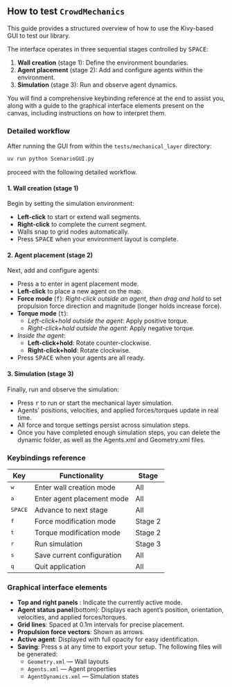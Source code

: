 ## How to test ```CrowdMechanics```

This guide provides a structured overview of how to use the Kivy-based GUI to test our library.

The interface operates in three sequential stages controlled by <kbd>SPACE</kbd>:
  1. **Wall creation** (stage 1): Define the environment boundaries.
  2. **Agent placement** (stage 2): Add and configure agents within the environment.
  3. **Simulation** (stage 3): Run and observe agent dynamics.

You will find a comprehensive keybinding reference at the end to assist you, along with a guide to the graphical interface elements present on the canvas, including instructions on how to interpret them.


### Detailed workflow

After running the GUI from within the `tests/mechanical_layer` directory:
```bash
uv run python ScenarioGUI.py
```
proceed with the following detailed workflow.

#### 1. Wall creation (stage 1)
Begin by setting the simulation environment:
- **Left-click** to start or extend wall segments.
- **Right-click** to complete the current segment.
- Walls snap to grid nodes automatically.
- Press <kbd>SPACE</kbd> when your environment layout is complete.

#### 2. Agent placement (stage 2)
Next, add and configure agents:
- Press <kbd>a</kbd> to enter in agent placement mode.
- **Left-click** to place a new agent on the map.
- **Force mode** (<kbd>f</kbd>): *Right-click outside an agent, then drag and hold* to set propulsion force direction and magnitude (longer holds increase force).
- **Torque mode** (<kbd>t</kbd>):
  - *Left-click+hold outside the agent*: Apply positive torque.
  - *Right-click+hold outside the agent*: Apply negative torque.
- *Inside the agent*:
  - **Left-click+hold**: Rotate counter-clockwise.
  - **Right-click+hold**: Rotate clockwise.
- Press <kbd>SPACE</kbd> when your agents are all ready.


#### 3. Simulation (stage 3)
Finally, run and observe the simulation:
- Press <kbd>r</kbd> to run or start the mechanical layer simulation.
- Agents’ positions, velocities, and applied forces/torques update in real time.
- All force and torque settings persist across simulation steps.
- Once you have completed enough simulation steps, you can delete the dynamic folder, as well as the Agents.xml and Geometry.xml files.

### Keybindings reference

| Key | Functionality | Stage |
|-----|---------------|-------|
| <kbd>w</kbd> | Enter wall creation mode | All |
| <kbd>a</kbd> | Enter agent placement mode | All |
| <kbd>SPACE</kbd> | Advance to next stage | All |
| <kbd>f</kbd> | Force modification mode | Stage 2 |
| <kbd>t</kbd> | Torque modification mode | Stage 2 |
| <kbd>r</kbd> | Run simulation | Stage 3 |
| <kbd>s</kbd> | Save current configuration | All |
| <kbd>q</kbd> | Quit application | All |

### Graphical interface elements
- **Top and right panels** : Indicate the currently active mode.
- **Agent status panel**(bottom): Displays each agent’s position, orientation, velocities, and applied forces/torques.
- **Grid lines**: Spaced at 0.1m intervals for precise placement.
- **Propulsion force vectors**: Shown as arrows.
- **Active agent**: Displayed with full opacity for easy identification.
- **Saving**: Press s at any time to export your setup. The following files will be generated:
    - `Geometry.xml` — Wall layouts
    - `Agents.xml` — Agent properties
    - `AgentDynamics.xml` — Simulation states


